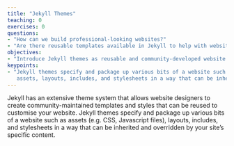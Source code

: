```yaml
---
title: "Jekyll Themes"
teaching: 0
exercises: 0
questions:
- "How can we build professional-looking websites?"
- "Are there reusable templates available in Jekyll to help with website design?"
objectives:
- "Introduce Jekyll themes as reusable and community-developed website templates"
keypoints:
- "Jekyll themes specify and package up various bits of a website such as 
   assets, layouts, includes, and stylesheets in a way that can be inherited and customised by others"
---
```


Jekyll has an extensive theme system that allows website designers to create community-maintained templates and styles 
that can be reused to customise your website. Jekyll themes specify and package up various bits of a website such as 
assets (e.g. CSS, Javascript files), layouts, includes, and stylesheets in a way that can be inherited and overridden by your site’s 
specific content. 

